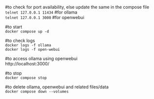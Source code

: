 #to check for port availability, else update the same in the compose file  
```telnet 127.0.0.1 11434```  #for ollama  
```telnet 127.0.0.1 3000```   #for openwebui  

#to start  
```docker compose up -d```

#to check logs  
```docker logs -f ollama```  
```docker logs -f open-webui```

#to access ollama using openwebui  
http://localhost:3000/  

#to stop  
```docker compose stop```

#to delete ollama, openwebui and related files/data  
```docker compose down --volumes```
